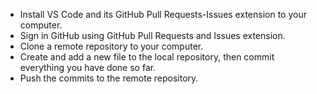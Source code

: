 - Install VS Code and its GitHub Pull Requests-Issues extension to your computer.
- Sign in GitHub using GitHub Pull Requests and Issues extension.
- Clone a remote repository to your computer.
- Create and add a new file to the local repository, then commit everything you have done so far.
- Push the commits to the remote repository.
